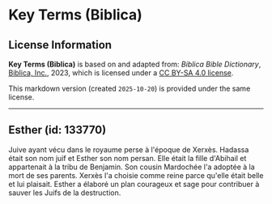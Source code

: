 # Key Terms (Biblica)

## License Information

**Key Terms (Biblica)** is based on and adapted from: _Biblica Bible Dictionary_, [Biblica, Inc.](https://www.biblica.com/), 2023, which is licensed under a [CC BY-SA 4.0 license](https://creativecommons.org/licenses/by-sa/4.0/legalcode.en).

This markdown version (created `2025-10-20`) is provided under the same license.



--------------------------------

## Esther (id: 133770)

Juive ayant vécu dans le royaume perse à l'époque de Xerxès. Hadassa était son nom juif et Esther son nom persan. Elle était la fille d'Abihail et appartenait à la tribu de Benjamin. Son cousin Mardochée l'a adoptée à la mort de ses parents. Xerxès l'a choisie comme reine parce qu'elle était belle et lui plaisait. Esther a élaboré un plan courageux et sage pour contribuer à sauver les Juifs de la destruction.


